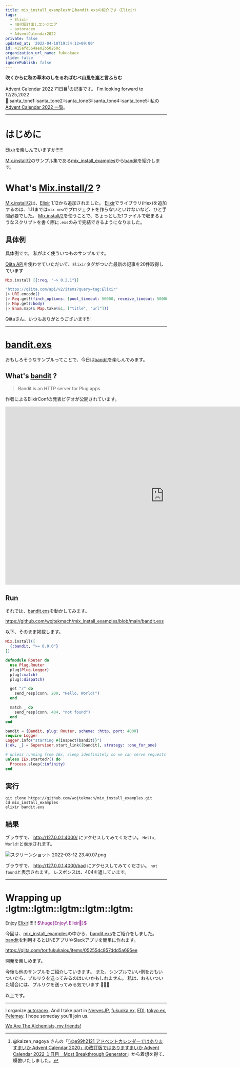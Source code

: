 ```yaml
---
title: mix_install_examplesからbandit.exsの紹介です（Elixir）
tags:
  - Elixir
  - 40代駆け出しエンジニア
  - autoracex
  - AdventCalendar2022
private: false
updated_at: '2022-04-10T19:54:12+09:00'
id: 415afd564ae02b50260c
organization_url_name: fukuokaex
slide: false
ignorePublish: false
---
```

**吹くからに秋の草木のしをるればむべ山風を嵐と言ふらむ**

Advent Calendar 2022 71日目[^1]の記事です。
I'm looking forward to 12/25,2022 :santa::santa_tone1::santa_tone2::santa_tone3::santa_tone4::santa_tone5:
私の[Advent Calendar 2022 一覧](https://docs.google.com/spreadsheets/d/1HQvFjagQLRPjOYAjDVzWp9S4b8dKixxvvaz_TtbZWto/edit#gid=1723448955)。

[^1]: @kaizen_nagoya さんの「[「@e99h2121 アドベントカレンダーではありますまいか Advent Calendar 2020」の改訂版ではありますまいか Advent Calendar 2022 １日目　Most Breakthrough Generator](https://qiita.com/kaizen_nagoya/items/49ebebee3a0377f3b59b)」から着想を得て、模倣いたしました。 

---



# はじめに

[Elixir](https://elixir-lang.org/)を楽しんでいますか:bangbang::bangbang::bangbang:

[Mix.install/2](https://hexdocs.pm/mix/1.13/Mix.html#install/2)のサンプル集である[mix_install_examples](https://github.com/wojtekmach/mix_install_examples/)から[bandit](https://github.com/mtrudel/bandit)を紹介します。



# What's [Mix.install/2](https://hexdocs.pm/mix/1.13/Mix.html#install/2) ?

[Mix.install/2](https://hexdocs.pm/mix/1.13/Mix.html#install/2)は、[Elixir](https://elixir-lang.org/) 1.12から追加されました。
[Elixir](https://elixir-lang.org/)でライブラリ(Hex)を追加するのは、1.11までは`mix new`でプロジェクトを作らないといけないなど、ひと手間必要でした。
[Mix.install/2](https://hexdocs.pm/mix/1.13/Mix.html#install/2)を使うことで、ちょっとした1ファイルで収まるようなスクリプトを書く際に`.exs`のみで完結できるようになりました。

## 具体例

具体例です。
私がよく使ういつものサンプルです。

[Qiita API](https://qiita.com/api/v2/docs)を使わせていただいて、`Elixir`タグがついた最新の記事を20件取得しています

```elixir
Mix.install [{:req, "~> 0.2.1"}]

"https://qiita.com/api/v2/items?query=tag:Elixir"
|> URI.encode()
|> Req.get!(finch_options: [pool_timeout: 50000, receive_timeout: 50000])
|> Map.get(:body)
|> Enum.map(& Map.take(&1, ["title", "url"]))

```

Qiitaさん、いつもありがとうございます!!!

---

# [bandit.exs](https://github.com/wojtekmach/mix_install_examples/blob/main/bandit.exs)

おもしろそうなサンプルってことで、今日は[bandit](https://github.com/mtrudel/bandit)を楽しんでみます。



## What's [bandit](https://github.com/mtrudel/bandit) ?

> Bandit is an HTTP server for Plug apps.

作者によるElixirConfの発表ビデオが公開されています。

<iframe width="988" height="556" src="https://www.youtube.com/embed/ZLjWyanLHuk" title="YouTube video player" frameborder="0" allow="accelerometer; autoplay; clipboard-write; encrypted-media; gyroscope; picture-in-picture" allowfullscreen></iframe>


## Run

それでは、[bandit.exs](https://github.com/wojtekmach/mix_install_examples/blob/main/bandit.exs)を動かしてみます。

https://github.com/wojtekmach/mix_install_examples/blob/main/bandit.exs

以下、そのまま掲載します。

```elixir:bandit.exs
Mix.install([
  {:bandit, ">= 0.0.0"}
])

defmodule Router do
  use Plug.Router
  plug(Plug.Logger)
  plug(:match)
  plug(:dispatch)

  get "/" do
    send_resp(conn, 200, "Hello, World!")
  end

  match _ do
    send_resp(conn, 404, "not found")
  end
end

bandit = {Bandit, plug: Router, scheme: :http, port: 4000}
require Logger
Logger.info("starting #{inspect(bandit)}")
{:ok, _} = Supervisor.start_link([bandit], strategy: :one_for_one)

# unless running from IEx, sleep idenfinitely so we can serve requests
unless IEx.started?() do
  Process.sleep(:infinity)
end
```


## 実行

```shell
git clone https://github.com/wojtekmach/mix_install_examples.git
cd mix_install_examples
elixir bandit.exs
```

## 結果

ブラウザで、 http://127.0.0.1:4000/ にアクセスしてみてください。
`Hello, World!`と表示されます。

![スクリーンショット 2022-03-12 23.40.07.png](https://qiita-image-store.s3.ap-northeast-1.amazonaws.com/0/131808/7098aea5-a7a5-9988-7a86-0a7f3c61fb2a.png)



ブラウザで、 http://127.0.0.1:4000/bad にアクセスしてみてください。
`not found`と表示されます。
レスポンスは、404を返しています。

---

# Wrapping up :lgtm::lgtm::lgtm::lgtm::lgtm:

Enjoy [Elixir](https://elixir-lang.org/):bangbang::bangbang::bangbang:
<font color="purple">$\huge{Enjoy\ Elixir🚀}$</font>

今回は、[mix_install_examples](https://github.com/wojtekmach/mix_install_examples/)の中から、[bandit.exs](https://github.com/wojtekmach/mix_install_examples/blob/main/bandit.exs)をご紹介をしました。
[bandit](https://github.com/mtrudel/bandit)を利用するとLINEアプリやSlackアプリを簡単に作れます。

https://qiita.com/torifukukaiou/items/05255dc857ddd5a695ee

開発を楽しめます。



今後も他のサンプルをご紹介していきます。
また、シンプルでいい例をおもいついたら、プルリクを送ってみるのはいいかもしれません。
私は、おもいついた場合には、プルリクを送ってみる気でいます :rocket::rocket::rocket: 


以上です。





---

I organize [autoracex](https://autoracex.connpass.com/).
And I take part in [NervesJP](https://nerves-jp.connpass.com/), [fukuoka.ex](https://fukuokaex.connpass.com/), [EDI](https://fukuokaex.connpass.com/), [tokyo.ex](https://beam-lang.connpass.com/), [Pelemay](https://pelemay.connpass.com/).
I hope someday you'll join us.

[We Are The Alchemists, my friends!](https://www.youtube.com/watch?v=04854XqcfCY)





